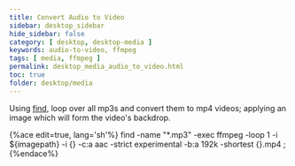 ```yaml
---
title: Convert Audio to Video
sidebar: desktop_sidebar
hide_sidebar: false
category: [ desktop, desktop-media ]
keywords: audio-to-video, ffmpeg
tags: [ media, ffmpeg ]
permalink: desktop_media_audio_to_video.html
toc: true
folder: desktop/media
---
```


Using [find](/shell_find.html), loop over all mp3s and convert them to mp4 videos; applying an image which will form the video's backdrop.

{%ace edit=true, lang='sh'%}
find -name "*.mp3" -exec ffmpeg -loop 1 -i ${imagepath} -i {} -c:a aac -strict experimental -b:a 192k -shortest {}.mp4 \;
{%endace%}
